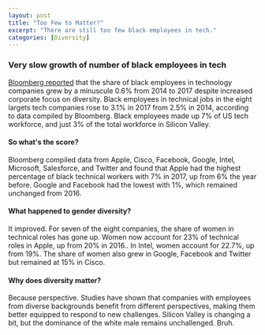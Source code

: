 ```yaml
---
layout: post
title: "Too Few to Matter?"
excerpt: "There are still too few black employees in tech."
categories: [Diversity]
---
```


### Very slow growth of number of black employees in tech

<a href="https://www.bloomberg.com/news/articles/2018-06-08/tech-companies-still-aren-t-hiring-black-workers" target="_blank">Bloomberg reported</a> that the share of black employees in technology companies grew by a minuscule 0.6% from 2014 to 2017 despite increased corporate focus on diversity. Black employees in technical jobs in the eight largets tech companies rose to 3.1% in 2017 from 2.5% in 2014, according to data compiled by Bloomberg. Black employees made up 7% of US tech workforce, and just 3% of the total workforce in Silicon Valley.

#### So what's the score?

Bloomberg compiled data from Apple, Cisco, Facebook, Google, Intel, Microsoft, Salesforce, and Twitter and found that Apple had the highest percentage of black technical workers with 7% in 2017, up from 6% the year before. Google and Facebook had the lowest with 1%, which remained unchanged from 2016.  

#### What happened to gender diversity?

It improved. For seven of the eight companies, the share of women in technical roles has gone up. Women now account for 23% of technical roles in Apple, up from 20% in 2016.. In Intel, women account for 22.7%, up from 19%. The share of women also grew in Google, Facebook and Twitter but remained at 15% in Cisco.

#### Why does diversity matter?

Because perspective. Studies have shown that companies with employees from diverse backgrounds benefit from different perspectives, making them better equipped to respond to new challenges. Silicon Valley is changing a bit, but the dominance of the white male remains unchallenged. Bruh.
